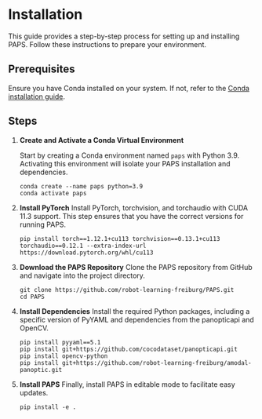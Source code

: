 # Installation

This guide provides a step-by-step process for setting up and installing PAPS. Follow these instructions to prepare your environment.

## Prerequisites

Ensure you have Conda installed on your system. If not, refer to the [Conda installation guide](https://docs.conda.io/projects/conda/en/latest/user-guide/install/index.html).

## Steps

1. **Create and Activate a Conda Virtual Environment**

    Start by creating a Conda environment named `paps` with Python 3.9. Activating this environment will isolate your PAPS installation and dependencies.

    ```shell
    conda create --name paps python=3.9
    conda activate paps
    ```
2. **Install PyTorch**
    Install PyTorch, torchvision, and torchaudio with CUDA 11.3 support. This step ensures that you have the correct versions for running PAPS.

    ```shell
    pip install torch==1.12.1+cu113 torchvision==0.13.1+cu113 torchaudio==0.12.1 --extra-index-url https://download.pytorch.org/whl/cu113
    ```

3. **Download the PAPS Repository**
    Clone the PAPS repository from GitHub and navigate into the project directory.

    ```shell
    git clone https://github.com/robot-learning-freiburg/PAPS.git
    cd PAPS
    ```

4. **Install Dependencies**
    Install the required Python packages, including a specific version of PyYAML and dependencies from the panopticapi and OpenCV.

    ```shell
    pip install pyyaml==5.1
    pip install git+https://github.com/cocodataset/panopticapi.git
    pip install opencv-python
    pip install git+https://github.com/robot-learning-freiburg/amodal-panoptic.git
    ```

5. **Install PAPS**
    Finally, install PAPS in editable mode to facilitate easy updates.
    ```shell
    pip install -e .
    ```
    
